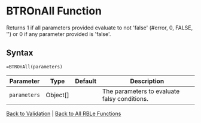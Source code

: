 # BTROnAll Function

Returns 1 if all parameters provided evaluate to not 'false' (#error, 0, FALSE, '') or 0 if any parameter provided is 'false'.

## Syntax

```excel
=BTROnAll(parameters)
```

Parameter | Type | Default | Description
---|---|---|---
`parameters` | Object[] |  | The parameters to evaluate falsy conditions.

[Back to Validation](RBLeValidation.md) | [Back to All RBLe Functions](RBLe.md#function-documentation)